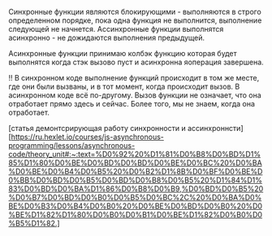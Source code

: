 Синхронные функции являются блокирующими - выполняются в строго определенном порядке, пока одна функция не выполнится, выполнение следующей не начнется.
Ассинхронные функции выполнятся асинхронно - не дожидаются выполнения предыдущей.

Асинхронные функции принимаю колбэк функцию которая будет выполнятся когда стэк вызово пуст и асинхронна яоперация завершена.


!! В синхронном коде выполнение функций происходит в том же месте, где они были вызваны, и в тот момент, когда происходит вызов. В асинхронном коде всё по-другому. Вызов функции не означает, что она отработает прямо здесь и сейчас. Более того, мы не знаем, когда она отработает.


[статья демонтсрирующая работу синхронности и ассинхроннсти][https://ru.hexlet.io/courses/js-asynchronous-programming/lessons/asynchronous-code/theory_unit#:~:text=%D0%92%20%D1%81%D0%B8%D0%BD%D1%85%D1%80%D0%BE%D0%BD%D0%BD%D0%BE%D0%BC%20%D0%BA%D0%BE%D0%B4%D0%B5%20%D0%B2%D1%8B%D0%BF%D0%BE%D0%BB%D0%BD%D0%B5%D0%BD%D0%B8%D0%B5%20%D1%84%D1%83%D0%BD%D0%BA%D1%86%D0%B8%D0%B9,%D0%BD%D0%B5%20%D0%B7%D0%BD%D0%B0%D0%B5%D0%BC%2C%20%D0%BA%D0%BE%D0%B3%D0%B4%D0%B0%20%D0%BE%D0%BD%D0%B0%20%D0%BE%D1%82%D1%80%D0%B0%D0%B1%D0%BE%D1%82%D0%B0%D0%B5%D1%82.]